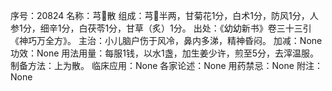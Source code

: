 序号：20824
名称：芎散
组成：芎半两，甘菊花1分，白术1分，防风1分，人参1分，细辛1分，白茯苓1分，甘草（炙）1分。
出处：《幼幼新书》卷三十三引《神巧万全方》。
主治：小儿脑户伤于风冷，鼻内多涕，精神昏闷。
加减：None
功效：None
用法用量：每服1钱，以水1盏，加生姜少许，煎至5分，去滓温服。
制备方法：上为散。
临床应用：None
各家论述：None
用药禁忌：None
附注：None

